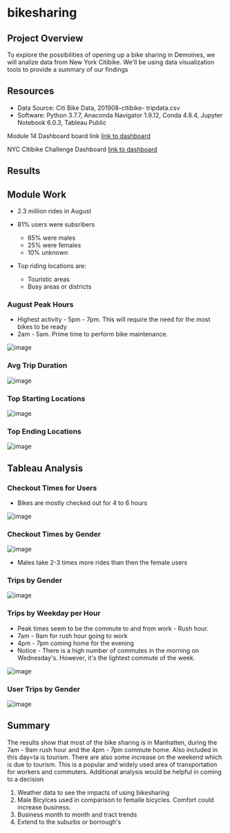 # bikesharing
## Project Overview
To explore the possibilities of opening up a bike sharing in Demoines, we will analize data from New York Citibike.  We'll be using data visualization tools to provide a summary of our findings

## Resources
- Data Source: Citi Bike Data, 201908-citibike- tripdata.csv
- Software: Python 3.7.7, Anaconda Navigator 1.9.12, Conda 4.8.4, Jupyter Notebook 6.0.3, Tableau Public

Module 14 Dashboard board link
[link to dashboard](https://public.tableau.com/app/profile/rob.hilburn/viz/NYC_Module14/NYCModuleStory)

NYC Citibike Challenge Dashboard
[link to dashboard](https://public.tableau.com/app/profile/rob.hilburn/viz/NYCCitibikechallenge/NYCCitibikeChallenge)

## Results

## Module Work

 - 2.3 million rides in August
 - 81% users were subsribers
     - 65% were males
     - 25% were females
     - 10% unknown
     
 - Top riding locations are:
     - Touristic areas
     - Busy areas or districts

### August Peak Hours

 - Highest activity - 5pm - 7pm.  This will require the need for the most bikes to be ready
 - 2am - 5am.  Prime time to perform bike maintenance.

![image](https://user-images.githubusercontent.com/94253815/156909492-6beb141e-d68e-419b-8da9-a391ec487b28.png)

### Avg Trip Duration

![image](https://user-images.githubusercontent.com/94253815/156909525-2ce0f736-274c-4138-9029-096bddbe06b5.png)

### Top Starting Locations

![image](https://user-images.githubusercontent.com/94253815/156909557-b09083e1-1e57-432c-bd57-4d79b74d83f8.png)


### Top Ending Locations

![image](https://user-images.githubusercontent.com/94253815/156909572-dfcd22e8-f35d-4cc9-8eb4-aedeb47a5515.png)


## Tableau Analysis

### Checkout Times for Users

- Bikes are mostly checked out for 4 to 6 hours 

![image](https://user-images.githubusercontent.com/94253815/156909642-59ca01ea-f8bb-40db-a192-34a13161e133.png)


### Checkout Times by Gender

![image](https://user-images.githubusercontent.com/94253815/156909671-7ae1d8e6-badf-4727-87e8-a8f771625096.png)

 - Males take 2-3 times more rides than then the female users

### Trips by Gender

![image](https://user-images.githubusercontent.com/94253815/156909746-834005fb-879c-438b-89bb-27d296fe4864.png)


### Trips by Weekday per Hour

 - Peak times seem to be the commute to and from work - Rush hour.
 - 7am - 9am for rush hour going to work
 - 4pm - 7pm coming home for the evening
 - Notice - There is a high number of commutes in the morning on Wednesday's.  However, it's the lightest commute of the week.

![image](https://user-images.githubusercontent.com/94253815/156909779-77d87509-6531-4a22-849e-c3f519f5e18b.png)



### User Trips by Gender

![image](https://user-images.githubusercontent.com/94253815/156909790-4273e1ce-db03-4853-9c03-b9ee12b3e8cb.png)

## Summary
The results show that most of the bike sharing is in Manhatten, during the 7am - 9am rush hour and the 4pm - 7pm commute home. Also included in this day=ta is tourism.  There are also some increase on the weekend which is due to tourism.  This is a popular and widely used area of transportation for workers and commuters.
Additional analysis would be helpful in coming to a decision
 1. Weather data to see the impacts of using bikesharing
 2. Male Bicylces used in comparison to femaile bicycles.  Comfort could increase business.
 3. Business month to month and tract trends
 4. Extend to the suburbs or borrough's 

